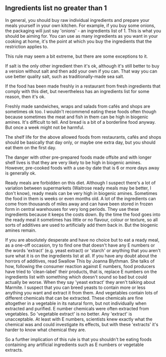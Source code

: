 <a name="ingredients"></a>
## Ingredients list no greater than 1

In general, you should buy raw individual ingredients and prepare your meals yourself in your own kitchen. For example, if you buy some onions, the packaging will just say 'onions' - an ingredients list of 1. This is what you should be aiming for. You can use as many ingredients as you want in your cooking at home, it's the point at which you buy the ingredients that the restriction applies to.

This rule may seem a bit extreme, but there are some exceptions to it.

If salt is the only other ingredient then it's ok, although it's still better to buy a version without salt and then add your own if you can. That way you can use better quality salt, such as traditionally-made sea salt.

If the food has been made freshly in a restaurant from fresh ingredients that comply with this diet, but nevertheless has an ingredients list for some reason, then it's ok.

Freshly made sandwiches, wraps and salads from cafés and shops are sometimes ok too. I wouldn't recommend eating these foods often though because sometimes the meat and fish in them can be high in biogenic amines. It's difficult to tell. And bread is a bit of a borderline food anyway. But once a week might not be harmful. 

The shelf life for the above allowed foods from restaurants, cafés and shops should be basically that day only, or maybe one extra day, but you should eat them on the first day.

The danger with other pre-prepared foods made offsite and with longer shelf lives is that they are very likely to be high in biogenic amines. However, pre-cooked foods with a use-by date that is 6 or more days away is generally ok.

Ready meals are forbidden on this diet. Although I suspect there's a lot of variation between supermarkets (Waitrose ready meals may be better, I don't know), ready meals can be very high in biogenic amines. Sometimes the food in them is weeks or even months old. A lot of the ingredients can come from thousands of miles away and can have been stored in frozen form in central warehouses for very long periods. They use these ingredients because it keeps the costs down. By the time the food goes into the ready meal it sometimes has little or no flavour, colour or texture, so all sorts of additives are used to artificially add them back in. But the biogenic amines remain.

If you are absolutely desperate and have no choice but to eat a ready meal, as a one-off occasion, try to find one that doesn't have any E numbers or the words 'extract' (e.g. yeast extract) or 'starch' or anything that you aren't sure what it is on the ingredients list at all. If you have any doubt about the horrors of additives, read Swallow This by Joanna Blythman. She talks of how, following the consumer reaction against E numbers, food producers have tried to 'clean-label' their products, that is, replace E numbers on the ingredients list with something which doesn't sound so bad but could actually be worse. When they say 'yeast extract' they aren't talking about Marmite. I suspect that you can breed yeasts to contain more or less anything you want and extract it from them. And vegetables contain lots of different chemicals that can be extracted. These chemicals are fine altogether in a vegetable in its natural form, but not individually when extracted and purified. E number chemicals were often extracted from vegetables. So 'vegetable extract' is no better. Any 'extract' is unacceptable. At least with E numbers, scientists knew exactly what the chemical was and could investigate its effects, but with these 'extracts' it's harder to know what chemical they are.

So a further implication of this rule is that you shouldn't be eating foods containing any artificial ingredients such as E numbers or vegetable extracts.
